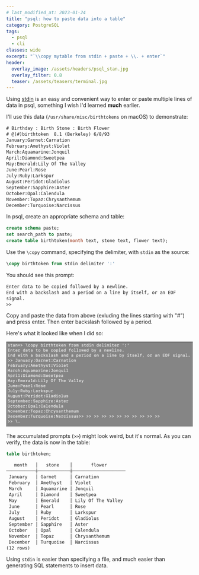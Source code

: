 ```yaml
---
# last_modified_at: 2023-01-24
title: "psql: how to paste data into a table"
category: PostgreSQL
tags:
  - psql
  - cli
classes: wide
excerpt: "`\\copy mytable from stdin + paste + \\. + enter`"
header:
  overlay_image: /assets/headers/psql_stan.jpg
  overlay_filter: 0.8
  teaser: /assets/teasers/terminal.jpg
---
```


Using [stdin](https://en.wikipedia.org/wiki/Standard_streams) is an easy and convenient way to enter or paste multiple lines of data in psql, something I wish I'd learned **much** earlier.

I'll use this data (`/usr/share/misc/birthtokens` on macOS) to demonstrate:
```
# Birthday : Birth Stone : Birth Flower
# @(#)birthtoken  8.1 (Berkeley) 6/8/93
January:Garnet:Carnation
February:Amethyst:Violet
March:Aquamarine:Jonquil
April:Diamond:Sweetpea
May:Emerald:Lily Of The Valley
June:Pearl:Rose
July:Ruby:Larkspur
August:Peridot:Gladiolus
September:Sapphire:Aster
October:Opal:Calendula
November:Topaz:Chrysanthemum
December:Turquoise:Narcissus
```

In psql, create an appropriate schema and table:

```sql
create schema paste;
set search_path to paste;
create table birthtoken(month text, stone text, flower text);
```

Use the `\copy` command, specifying the delimiter, with `stdin` as the source:

```sql
\copy birthtoken from stdin delimiter ':'
```

You should see this prompt:
```
Enter data to be copied followed by a newline.
End with a backslash and a period on a line by itself, or an EOF signal.
>>
```

Copy and paste the data from above (exluding the lines starting with "#") and press enter. Then enter backslash followed by a period.

Here's what it looked like when I did so:

![Screenshot: pasting data into stdin in psql](/assets/ss/pasting-data-into-postgres/copy-from-stdin.jpg)

The accumulated prompts (`>>`) might look weird, but it's normal. As you can verify, the data is now in the table:

```sql
table birthtoken;
```
```
   month   │   stone    │       flower
───────────┼────────────┼────────────────────
 January   │ Garnet     │ Carnation
 February  │ Amethyst   │ Violet
 March     │ Aquamarine │ Jonquil
 April     │ Diamond    │ Sweetpea
 May       │ Emerald    │ Lily Of The Valley
 June      │ Pearl      │ Rose
 July      │ Ruby       │ Larkspur
 August    │ Peridot    │ Gladiolus
 September │ Sapphire   │ Aster
 October   │ Opal       │ Calendula
 November  │ Topaz      │ Chrysanthemum
 December  │ Turquoise  │ Narcissus
(12 rows)
```

Using `stdin` is easier than specifying a file, and much easier than generating SQL statements to insert data.
